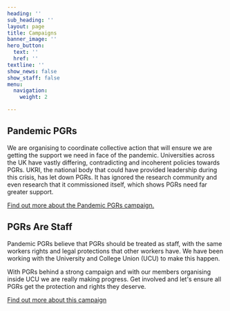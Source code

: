 ```yaml
---
heading: ''
sub_heading: ''
layout: page
title: Campaigns
banner_image: ''
hero_button:
  text: ''
  href: ''
textline: ''
show_news: false
show_staff: false
menu:
  navigation:
    weight: 2

---
```

## Pandemic PGRs

We are organising to coordinate collective action that will ensure we are getting the support we need in face of the pandemic. Universities across the UK have vastly differing, contradicting and incoherent policies towards PGRs. UKRI, the national body that could have provided leadership during this crisis, has let down PGRs. It has ignored the research community and even research that it commissioned itself, which shows PGRs need far greater support.

[Find out more about the Pandemic PGRs campaign.](/campaigns/pgrs-are-staff/)

## PGRs Are Staff

Pandemic PGRs believe that PGRs should be treated as staff, with the same workers rights and legal protections that other workers have. We have been working with the University and College Union (UCU) to make this happen.

With PGRs behind a strong campaign and with our members organising inside UCU we are really making progress. Get involved and let's ensure all PGRs get the protection and rights they deserve.

[Find out more about this campaign](/campaigns/pgrs-are-staff/)